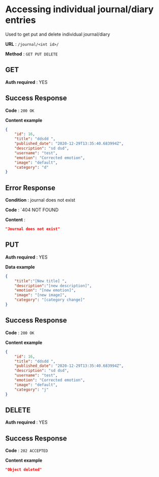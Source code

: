 # Accessing individual journal/diary entries

Used to get put and delete individual journal/diary

**URL** : `/journal/<int id>/`

**Method** : `GET PUT DELETE`

## GET
**Auth required** : YES



## Success Response

**Code** : `200 OK`

**Content example**

```json
{
    "id": 16,
    "title": "ddsdd ",
    "published_date": "2020-12-29T13:35:40.683994Z",
    "description": "sd dsd",
    "username": "test",
    "emotion": "Corrected emotion",
    "image": "default",
    "category": "d"
}
```

## Error Response

**Condition** : journal does not exist

**Code** : `404 NOT FOUND

**Content** :

```json
"Journal does not exist"
```



## PUT
**Auth required** : YES

**Data example**

```json
{
    "title":"[New title] ",
    "description":"[new description]",
    "emotion": "[new emotion]",
    "image": "[new image]",
    "category": "[category change]"
}
```



## Success Response

**Code** : `200 OK`

**Content example**
```json
{
    "id": 16,
    "title": "ddsdd ",
    "published_date": "2020-12-29T13:35:40.683994Z",
    "description": "sd dsd",
    "username": "test",
    "emotion": "Corrected emotion",
    "image": "default",
    "category": "j"
}
```
## DELETE
**Auth required** : YES

## Success Response

**Code** : `202 ACCEPTED`

**Content example**
```json
"Object deleted"
```

